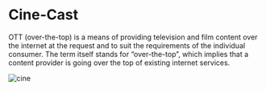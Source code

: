 # Cine-Cast
OTT (over-the-top) is a means of providing television and film content over the internet at the request and to suit the requirements of the individual consumer. The term itself stands for “over-the-top”, which implies that a content provider is going over the top of existing internet services.

![cine](https://user-images.githubusercontent.com/32567035/148034805-74884710-9cdf-4d00-9850-1d09e0806f87.jpg)
